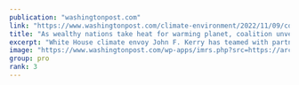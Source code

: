 ```yaml
---
publication: "washingtonpost.com"
link: "https://www.washingtonpost.com/climate-environment/2022/11/09/cop27-coalition-aims-tap-private-funds-energy-transition/"
title: "As wealthy nations take heat for warming planet, coalition unveils lofty plan "
excerpt: "White House climate envoy John F. Kerry has teamed with partners to secure private money to help in the energy transition of developing countries."
image: "https://www.washingtonpost.com/wp-apps/imrs.php?src=https://arc-anglerfish-washpost-prod-washpost.s3.amazonaws.com/public/AQAHW7WYNE6EQ7244BO6SU6HPY.jpg&w=1440"
group: pro
rank: 3
---
```

